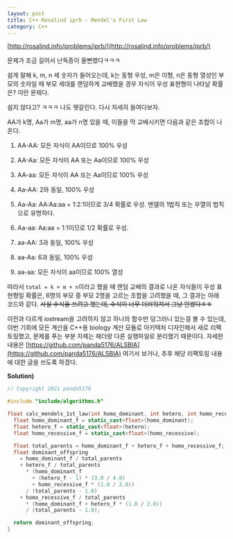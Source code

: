 ```yaml
---
layout: post
title: C++ Rosalind iprb - Mendel's First Law
category: C++
---
```


[http://rosalind.info/problems/iprb/](http://rosalind.info/problems/iprb/)

문제가 조금 길어서 난독증이 올뻔했다ㅋㅋㅋ

쉽게 말해 k, m, n 세 숫자가 들어오는데, k는 동형 우성, m은 이형, n은 동형 열성인 부모의 숫자일 때 부모 세대를 랜덤하게 교배했을 경우 자식이 우성 표현형이 나타날 확률은? 이란 문제다.

쉽지 않다고? ㅋㅋㅋ 나도 헷갈린다. 다시 자세히 들여다보자.

<!--description-->

AA가 k명, Aa가 m명, aa가 n명 있을 때, 이들을 막 교배시키면 다음과 같은 조합이 나온다.

1) AA-AA: 모든 자식이 AA이므로 100% 우성

2) AA-Aa: 모든 자식이 AA 또는 Aa이므로 100% 우성

3) AA-aa: 모든 자식이 AA 또는 Aa이므로 100% 우성

4) Aa-AA: 2와 동일, 100% 우성

5) Aa-Aa: AA:Aa:aa = 1:2:1이므로 3/4 확률로 우성. 멘델의 1법칙 또는 우열의 법칙으로 유명하다.

6) Aa-aa: Aa:aa = 1:1이므로 1/2 확률로 우성.

7) aa-AA: 3과 동일, 100% 우성

8) aa-Aa: 6과 동일, 100% 우성

9) aa-aa: 모든 자식이 aa이므로 100% 열성

따라서 ```total = k + m + n```이라고 했을 때 랜덤 교배의 결과로 나온 자식들이 우성 표현형일 확률은, 6명의 부모 중 부모 2명을 고르는 조합을 고려했을 때, 그 결과는 아래 코드와 같다. ~~사실 수식을 쓰려고 했는데, 수식이 너무 더러워져서 그냥 안썼다ㅎㅎ~~

이전과 다르게 iostream을 고려하지 않고 하나의 함수만 덩그러니 있는걸 볼 수 있는데, 이번 기회에 모든 계산을 C++용 biology 계산 모듈로 아키텍처 디자인해서 새로 리팩토링했고, 문제를 푸는 부분 자체는 헤더랑 다른 실행파일로 분리했기 때문이다. 자세한 내용은 [https://github.com/panda5176/ALSBIA](https://github.com/panda5176/ALSBIA) 여기서 보거나, 추후 해당 리팩토링 내용에 대한 글을 쓰도록 하겠다.

**Solution)**

```c++
// Copyright 2021 panda5176

#include "include/algorithms.h"

float calc_mendels_1st_law(int homo_dominant, int hetero, int homo_recessive) {
  float homo_dominant_f = static_cast<float>(homo_dominant);
  float hetero_f = static_cast<float>(hetero);
  float homo_recessive_f = static_cast<float>(homo_recessive);

  float total_parents = homo_dominant_f + hetero_f + homo_recessive_f;
  float dominant_offspring
    = homo_dominant_f / total_parents
    + hetero_f / total_parents
      * (homo_dominant_f
        + (hetero_f - 1) * (3.0 / 4.0)
        + homo_recessive_f * (1.0 / 2.0))
      / (total_parents - 1.0)
    + homo_recessive_f / total_parents
      * (homo_dominant_f + hetero_f * (1.0 / 2.0))
      / (total_parents - 1.0);

  return dominant_offspring;
}
```
